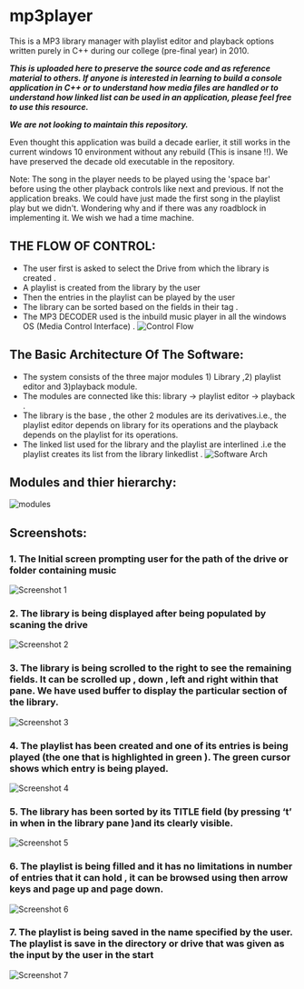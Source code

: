# mp3player

This is a MP3 library manager with playlist editor and playback options written purely in C++ during our college (pre-final year) in 2010.

***This is uploaded here to preserve the source code and as reference material to others. If anyone is interested in learning to build a console application in C++ or to understand how media files are handled or to understand how linked list can be used in an application, please feel free to use this resource.***

***We are not looking to maintain this repository.***

Even thought this application was build a decade earlier, it still works in the current windows 10 environment without any rebuild (This is insane !!). We have preserved the decade old executable in the repository.

Note: The song in the player needs to be played using the 'space bar' before using the other playback controls like next and previous. If not the application breaks. We could have just made the first song in the playlist play but we didn't. Wondering why and if there was any roadblock in implementing it. We wish we had a time machine.

## THE FLOW OF CONTROL:
- The user first is asked to select the Drive from which the library is created .
- A playlist is created from the library by the user
- Then  the entries in the playlist can be played by the user 
- The library can be sorted based on the fields in their tag  .
- The MP3 DECODER used is the inbuild music player in all the windows OS (Media Control Interface) .
![Control Flow](/doc/pics/controlFlow.png)

## The Basic Architecture Of The Software:
- The system consists of the three major modules 1) Library ,2) playlist editor and 3)playback module.
- The modules are connected like this:  library -> playlist editor -> playback .
- The library is the base , the other 2 modules are its derivatives.i.e., the  playlist editor depends on library for its operations and the playback depends on the playlist for its operations.
- The linked list used for the library and the playlist are interlined .i.e the playlist creates its list from the library linkedlist .
![Software Arch](/doc/pics/arch.png)

## Modules and thier hierarchy:
![modules](/doc/pics/modules.png)

## Screenshots:

### 1. The Initial screen prompting user for the path of the drive or folder containing music 
![Screenshot 1](/doc/pics/1.png)


### 2. The library is being displayed after being populated by scaning the drive 
![Screenshot 2](/doc/pics/2.png)

### 3. The library is being scrolled to the right to see the remaining fields. It can be scrolled up , down , left and right within that pane. We have used buffer to display the particular section of the library. 
![Screenshot 3](/doc/pics/3.png)

### 4. The playlist has been created and one of its entries is being played (the one that is highlighted in green ). The green cursor shows which entry is being played.
![Screenshot 4](/doc/pics/4.png)

### 5. The library has been sorted by its TITLE field (by pressing ‘t’ in when in the library pane )and its clearly visible.
![Screenshot 5](/doc/pics/5.png)

### 6. The playlist is being filled and it has no limitations in number of entries that it can hold , it can be browsed using then arrow keys  and page up and page down.
![Screenshot 6](/doc/pics/6.png)

### 7. The playlist is being saved in the name specified by the user. The playlist is save in the directory or drive that was given as the input by the user in the start
![Screenshot 7](/doc/pics/7.png)
